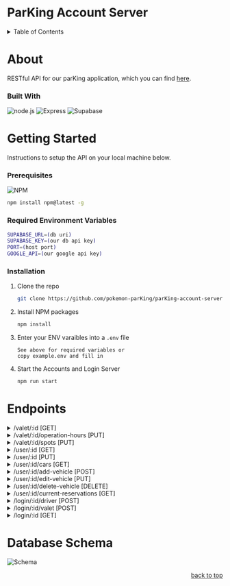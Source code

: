 <a id='readme-top'></a>
# ParKing Account Server

<details>
  <summary>Table of Contents</summary>
  <ol>
    <li>
      <a href="#about">About</a>
      <ul>
        <li>
          <a href="#built-with">Built With</a>
        </li>
      </ul>
    </li>
    <li>
      <a href="#getting-started">Getting Started</a>
      <ul>
        <li>
          <a href="#prerequisites">Prerequisites</a>
        </li>
        <li>
          <a href="#installation">Installation</a>
        </li>
      </ul>
    </li>
    <li>
      <a href="#endpoints">Endpoints</a>
    </li>
  </ol>
</details>

# About
<a id='about'></a>
RESTful API for our parKing application, which you can find <a href='https://github.com/pokemon-parKing/parKing-client' target='_blank'>here</a>.

### Built With
<a id='build-with'></a>

![node.js](https://img.shields.io/badge/Node.js-43853D?style=for-the-badge&logo=node.js&logoColor=white)
![Express](https://img.shields.io/badge/Express.js-404D59?style=for-the-badge)
![Supabase](https://img.shields.io/badge/Supabase-181818?style=for-the-badge&logo=supabase&logoColor=white)

# Getting Started

<a id='getting-started'></a>
Instructions to setup the API on your local machine below.

### Prerequisites
<a id='prerequisites'></a>

![NPM](https://img.shields.io/badge/NPM-%23000000.svg?style=for-the-badge&logo=npm&logoColor=white)

```sh
npm install npm@latest -g
```
### Required Environment Variables
```sh
SUPABASE_URL=(db uri)
SUPABASE_KEY=(our db api key)
PORT=(host port)
GOOGLE_API=(our google api key)
```

### Installation
<a id='installation'></a>

1. Clone the repo
   ```sh
   git clone https://github.com/pokemon-parKing/parKing-account-server
   ```
1. Install NPM packages
   ```sh
   npm install
   ```
1. Enter your ENV varaibles into a `.env` file
   ```
   See above for required variables or
   copy example.env and fill in
   ```
1. Start the Accounts and Login Server
   ```sh
   npm run start
   ```



# Endpoints
<a id='endpoints'></a>
<details>
  <summary>/valet/:id [GET]</summary>
  <p></p>
  <div>Request:<div>

    query must contain a valid garage_id

  <p></p>
  <div>Response:</div>

    Garage information: { id, address, city, state, zip, country, name, operation_hours, spots, user_id, lat, lng }

</details>

<details>
  <summary>/valet/:id/operation-hours [PUT]</summary>
  <p></p>
  <div>Request:<div>

    query must contain a valid garage_id
    body: { operation_hours }

  <p></p>
  <div>Response:</div>

    status code of 200 with a message "Operation hours updated successfully"

</details>

<details>
  <summary>/valet/:id/spots [PUT]</summary>
  <p></p>
  <div>Request:<div>

    query must contain a valid garage_id
    body: { spots }

  <p></p>
  <div>Response:</div>

    { garageId, spotIds || removedSpotsIds } reponse contains confirmed changes to the garage spots

</details>

<details>
  <summary>/user/:id [GET]</summary>
  <p></p>
  <div>Request:<div>

    query must contain a valid user_id

  <p></p>
  <div>Response:</div>

    Account information: { id, google_account_id, first_name, last_name, email, phone_number, role, contact_preferences }

</details>

<details>
  <summary>/user/:id [PUT]</summary>
  <p></p>
  <div>Request:<div>

    body: { first_name, last_name, email, phone_number }

  <p></p>
  <div>Response:</div>

    { id, first_name, last_name, google_account_id, email, phone_number, role, contact_preferences } response contains confirmed information for user account data

</details>

<details>
  <summary>/user/:id/cars [GET]</summary>
  <p></p>
  <div>Request:<div>

    query must contain a valid user_id

  <p></p>
  <div>Response:</div>

    [{ car information }]  reponse will be an array of all car objects associated with the user

</details>

<details>
  <summary>/user/:id/add-vehicle [POST]</summary>
  <p></p>
  <div>Request:<div>

    query must contain a valid user_id
    body: { make, model, color, license_plate_number }

  <p></p>
  <div>Response:</div>

    status code of 201 with a message of "Successfully added vehicle"

</details>

<details>
  <summary>/user/:id/edit-vehicle [PUT]</summary>
  <p></p>
  <div>Request:<div>

    body: { id, make, model, color, license_plate_number }

  <p></p>
  <div>Response:</div>

    status code of 200 with a message of "Successfully edited vehicle"

</details>



<details>
  <summary>/user/:id/delete-vehicle [DELETE]</summary>
  <p></p>
  <div>Request:<div>

    body: { vehicleId }

  <p></p>
  <div>Response:</div>

    status code of 200 with a message of "Successfully deleted vehicle"

</details>

<details>
  <summary>/user/:id/current-reservations [GET]</summary>
  <p></p>
  <div>Request:<div>

    query must contain a valid user_id

  <p></p>
  <div>Response:</div>

     [{ reservation information }]  reponse will be an array of all reservation objects associated with the user

</details>

<details>
  <summary>/login/:id/driver [POST]</summary>
  <p></p>
  <div>Params:<div>

    :id =  user_id

  <p></p>
  <div>Request:<div>

    body: {
    first_name,
    last_name,
    email,
    phone_number, (of the form "(XXX)-XXX-XXXX")
    role, (for driver needs to be "user")
    make,
    model,
    color,
    license_plate_number
    }

  <p></p>
  <div>Response:</div>

    status code of 201

</details>

<details>
  <summary>/login/:id/valet [POST]</summary>
  <p></p>
  <div>Params:<div>

    :id =  user_id

  <p></p>
  <div>Request:<div>

    body: {
    first_name,
    last_name,
    email,
    phone_number, (of the form "(XXX)-XXX-XXXX")
    role, (for valet needs to be "admin")
    address,
    city,
    state,
    zip,
    country,
    name,
    operation_hours, (of the form "XX-XX" where X is a numerical digit)
    spots (where spots is an integer)
    }

  <p></p>
  <div>Response:</div>

    status code of 201

</details>

<details>
  <summary>/login/:id [GET]</summary>
  <p></p>
  <div>Params:<div>

    :id =  user_id

  <p></p>

  <div>Response:</div>

    [object] if the account exists or
    [] if the account does not exist

</details>



# Database Schema
![Schema](https://github.com/pokemon-parKing/parKing-account-server/assets/144174704/eb5927b5-375e-4655-8a0e-568b06f626f5)


<p align="right"><a href="#readme-top">back to top</a></p>
